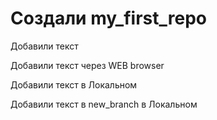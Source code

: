 ﻿# Создали my_first_repo

Добавили текст

Добавили текст через WEB browser

Добавили текст в Локальном

Добавили текст в new_branch в Локальном